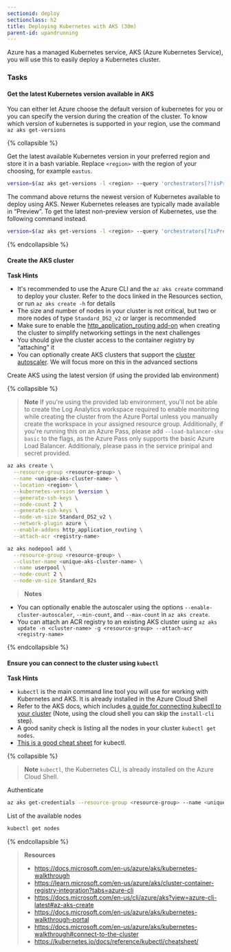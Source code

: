 ```yaml
---
sectionid: deploy
sectionclass: h2
title: Deploying Kubernetes with AKS (30m)
parent-id: upandrunning
---
```


Azure has a managed Kubernetes service, AKS (Azure Kubernetes Service), you will use this to easily deploy a Kubernetes cluster.

### Tasks

#### Get the latest Kubernetes version available in AKS

You can either let Azure choose the default version of kubernetes for you or you can specify the version during the creation of the cluster. To know which version of kubernetes is supported in your region, use the command `az aks get-versions`

{% collapsible %}

Get the latest available Kubernetes version in your preferred region and store it in a bash variable. Replace `<region>` with the region of your choosing, for example `eastus`.

```sh
version=$(az aks get-versions -l <region> --query 'orchestrators[?!isPreview] | [-1].orchestratorVersion' -o tsv)
```

The command above returns the newest version of Kubernetes available to deploy using AKS. Newer Kubernetes releases are typically made available in “Preview”. To get the latest non-preview version of Kubernetes, use the following command instead.

```sh
version=$(az aks get-versions -l <region> --query 'orchestrators[?isPreview == null].[orchestratorVersion][-1]' -o tsv)
```

{% endcollapsible %}

#### Create the AKS cluster

**Task Hints**

* It's recommended to use the Azure CLI and the `az aks create` command to deploy your cluster. Refer to the docs linked in the Resources section, or run `az aks create -h` for details
* The size and number of nodes in your cluster is not critical, but two or more nodes of type `Standard_DS2_v2` or larger is recommended
* Make sure to enable the [http_application_routing add-on](https://learn.microsoft.com/en-us/azure/aks/http-application-routing) when creating the cluster to simplify networking settings in the next challenges
* You should give the cluster access to the container registry by “attaching” it
* You can optionally create AKS clusters that support the [cluster autoscaler](https://docs.microsoft.com/en-us/azure/aks/cluster-autoscaler#about-the-cluster-autoscaler). We will focus more on this in the advanced sections

Create AKS using the latest version (if using the provided lab environment)

{% collapsible %}

> **Note** If you're using the provided lab environment, you'll not be able to create the Log Analytics workspace required to enable monitoring while creating the cluster from the Azure Portal unless you manually create the workspace in your assigned resource group. Additionally, if you're running this on an Azure Pass, please add `--load-balancer-sku basic` to the flags, as the Azure Pass only supports the basic Azure Load Balancer. Additionaly, please pass in the service prinipal and secret provided.

```sh
az aks create \
  --resource-group <resource-group> \
  --name <unique-aks-cluster-name> \
  --location <region> \
  --kubernetes-version $version \
  --generate-ssh-keys \
  --node-count 2 \
  --generate-ssh-keys \
  --node-vm-size Standard_DS2_v2 \
  --network-plugin azure \
  --enable-addons http_application_routing \
  --attach-acr <registry-name>

az aks nodepool add \
  --resource-group <resource-group> \
  --cluster-name <unique-aks-cluster-name> \
  --name userpool \
  --node-count 2 \
  --node-vm-size Standard_B2s
```

> **Notes**

* You can optionally enable the autoscaler using the options `--enable-cluster-autoscaler`, `--min-count`, and `--max-count` in `az aks create`.
* You can attach an ACR registry to an existing AKS cluster using `az aks update -n <cluster-name> -g <resource-group> --attach-acr <registry-name>`

{% endcollapsible %}

#### Ensure you can connect to the cluster using `kubectl`

**Task Hints**

* `kubectl` is the main command line tool you will use for working with Kubernetes and AKS. It is already installed in the Azure Cloud Shell
* Refer to the AKS docs, which includes [a guide for connecting kubectl to your cluster](https://docs.microsoft.com/en-us/azure/aks/kubernetes-walkthrough#connect-to-the-cluster) (Note, using the cloud shell you can skip the `install-cli` step).
* A good sanity check is listing all the nodes in your cluster `kubectl get nodes`.
* [This is a good cheat sheet](https://kubernetes.io/docs/reference/kubectl/cheatsheet/) for kubectl.

{% collapsible %}

> **Note** `kubectl`, the Kubernetes CLI, is already installed on the Azure Cloud Shell.

Authenticate

```sh
az aks get-credentials --resource-group <resource-group> --name <unique-aks-cluster-name>
```

List of the available nodes

```sh
kubectl get nodes
```

{% endcollapsible %}

> **Resources**
>
> * <https://docs.microsoft.com/en-us/azure/aks/kubernetes-walkthrough>
> * <https://learn.microsoft.com/en-us/azure/aks/cluster-container-registry-integration?tabs=azure-cli>
> * <https://docs.microsoft.com/en-us/cli/azure/aks?view=azure-cli-latest#az-aks-create>
> * <https://docs.microsoft.com/en-us/azure/aks/kubernetes-walkthrough-portal>
> * <https://docs.microsoft.com/en-us/azure/aks/kubernetes-walkthrough#connect-to-the-cluster>
> * <https://kubernetes.io/docs/reference/kubectl/cheatsheet/>
